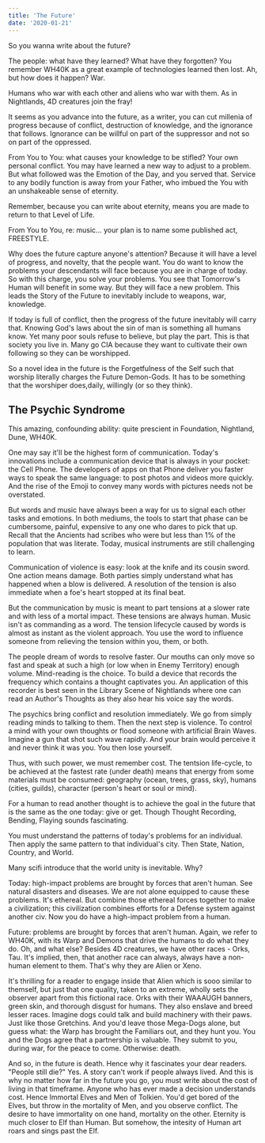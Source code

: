 ```yaml
---
title: 'The Future'
date: '2020-01-21'
---
```

So you wanna write about the future?

The people: what have they learned? What have they forgotten? You remember WH40K as a great example of technologies learned then lost. Ah, but how does it happen? War.

Humans who war with each other and aliens who war with them. As in Nightlands, 4D creatures join the fray! 

It seems as you advance into the future, as a writer, you can cut millenia of progress because of conflict, destruction of knowledge, and the ignorance that follows. Ignorance can be willful on part of the suppressor and not so on part of the oppressed.

From You to You: what causes your knowledge to be stifled? Your own personal conflict. You may have learned a new way to adjust to a problem. But what followed was the Emotion of the Day, and you served that. Service to any bodily function is away from your Father, who imbued the You with an unshakeable sense of eternity.

Remember, because you can write about eternity, means you are made to return to that Level of Life.

From You to You, re: music... your plan is to name some published act, FREESTYLE.

Why does the future capture anyone's attention? Because it will have a level of progress, and novelty, that the people want. You do want to know the problems your descendants will face because you are in charge of today. So with this charge, you solve your problems. You see that Tomorrow's Human will benefit in some way. But they will face a new problem. This leads the Story of the Future to inevitably include to weapons, war, knowledge.

If today is full of conflict, then the progress of the future inevitably will carry that. Knowing God's laws about the sin of man is something all humans know. Yet many poor souls refuse to believe, but play the part. This is that society you live in. Many go CIA because they want to cultivate their own following so they can be worshipped.

So a novel idea in the future is the Forgetfulness of the Self such that worship literally charges the Future Demon-Gods. It has to be something that the worshiper does,daily, willingly (or so they think). 

## The Psychic Syndrome

This amazing, confounding ability: quite prescient in Foundation, Nightland, Dune, WH40K. 

One may say it'll be the highest form of communication. Today's innovations include a communication device that is always in your pocket: the Cell Phone. The developers of apps on that Phone deliver you faster ways to speak the same language: to post photos and videos more quickly. And the rise of the Emoji to convey many words with pictures needs not be overstated. 

But words and music have always been a way for us to signal each other tasks and emotions. In both mediums, the tools to start that phase can be cumbersome, painful, expensive to any one who dares to pick that up. Recall that the Ancients had scribes who were but less than 1% of the population that was literate. Today, musical instruments are still challenging to learn. 

Communication of violence is easy: look at the knife and its cousin sword. One action means damage. Both parties simply understand what has happened when a blow is delivered. A resolution of the tension is also immediate when a foe's heart stopped at its final beat.

But the communication by music is meant to part tensions at a slower rate and with less of a mortal impact. These tensions are always human. Music isn't as commanding as a word. The tension lifecycle caused by words is almost as instant as the violent approach. You use the word to influence someone from relieving the tension within you, them, or both.

The people dream of words to resolve faster. Our mouths can only move so fast and speak at such a high (or low when in Enemy Territory) enough volume. Mind-reading is the choice. To build a device that records the frequency which contains a thought captivates you. An application of this recorder is best seen in the Library Scene of Nightlands where one can read an Author's Thoughts as they also hear his voice say the words. 

The psychics bring conflict and resolution immediately. We go from simply reading minds to talking to them. Then the next step is violence. To control a mind with your own thoughts or flood someone with artificial Brain Waves. Imagine a gun that shot such wave rapidly. And your brain would perceive it and never think it was you. You then lose yourself. 

Thus, with such power, we must remember cost. The tentsion life-cycle, to be achieved at the fastest rate (under death) means that energy from some materials must be consumed: geography (ocean, trees, grass, sky), humans (cities, guilds), character (person's heart or soul or mind). 

For a human to read another thought is to achieve the goal in the future that is the same as the one today: give or get. Though Thought Recording, Bending, Flaying sounds fascinating.

You must understand the patterns of today's problems for an individual. Then apply the same pattern to that individual's city. Then State, Nation, Country, and World.

Many scifi introduce that the world unity is inevitable. Why?

Today: high-impact problems are brought by forces that aren't human. See natural disasters and diseases. We are not alone equipped to cause these problems. It's ethereal. But combine those ethereal forces together to make a civilization; this civilization combines efforts for a Defense system against another civ. Now you do have a high-impact problem from a human.

Future: problems are brought by forces that aren't human. Again, we refer to WH40K, with its Warp and Demons that drive the humans to do what they do. Oh, and what else? Besides 4D creatures, we have other races - Orks, Tau. It's implied, then, that another race can always, always have a non-human element to them. That's why they are Alien or Xeno.

It's thrilling for a reader to engage inside that Alien which is sooo similar to themself, but just that one quality, taken to an extreme, wholly sets the observer apart from this fictional race. Orks with their WAAAUGH banners, green skin, and thorough disgust for humans. They also enslave and breed lesser races. Imagine dogs could talk and build machinery with their paws. Just like those Gretchins. And you'd leave those Mega-Dogs alone, but guess what: the Warp has brought the Familiars out, and they hunt you. You and the Dogs agree that a partnership is valuable. They submit to you, during war, for the peace to come. Otherwise: death.

And so, in the future is death. Hence why it fascinates your dear readers. "People still die?" Yes. A story can't work if people always lived. And this is why no matter how far in the future you go, you must write about the cost of living in that timeframe. Anyone who has ever made a decision understands cost. Hence Immortal Elves and Men of Tolkien. You'd get bored of the Elves, but throw in the mortality of Men, and you observe conflict. The desire to have immortality on one hand, mortality on the other. Eternity is much closer to Elf than Human. But somehow, the intesity of Human art roars and sings past the Elf.